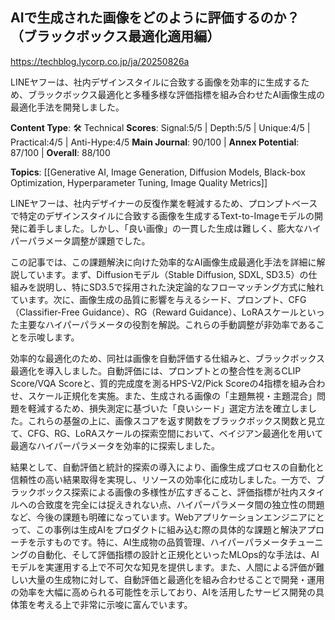 ## AIで生成された画像をどのように評価するのか？（ブラックボックス最適化適用編）

https://techblog.lycorp.co.jp/ja/20250826a

LINEヤフーは、社内デザインスタイルに合致する画像を効率的に生成するため、ブラックボックス最適化と多種多様な評価指標を組み合わせたAI画像生成の最適化手法を開発しました。

**Content Type**: 🛠️ Technical
**Scores**: Signal:5/5 | Depth:5/5 | Unique:4/5 | Practical:4/5 | Anti-Hype:4/5
**Main Journal**: 90/100 | **Annex Potential**: 87/100 | **Overall**: 88/100

**Topics**: [[Generative AI, Image Generation, Diffusion Models, Black-box Optimization, Hyperparameter Tuning, Image Quality Metrics]]

LINEヤフーは、社内デザイナーの反復作業を軽減するため、プロンプトベースで特定のデザインスタイルに合致する画像を生成するText-to-Imageモデルの開発に着手しました。しかし、「良い画像」の一貫した生成は難しく、膨大なハイパーパラメータ調整が課題でした。

この記事では、この課題解決に向けた効率的なAI画像生成最適化手法を詳細に解説しています。まず、Diffusionモデル（Stable Diffusion, SDXL, SD3.5）の仕組みを説明し、特にSD3.5で採用された決定論的なフローマッチング方式に触れています。次に、画像生成の品質に影響を与えるシード、プロンプト、CFG（Classifier-Free Guidance）、RG（Reward Guidance）、LoRAスケールといった主要なハイパーパラメータの役割を解説。これらの手動調整が非効率であることを示唆します。

効率的な最適化のため、同社は画像を自動評価する仕組みと、ブラックボックス最適化を導入しました。自動評価には、プロンプトとの整合性を測るCLIP Score/VQA Scoreと、質的完成度を測るHPS-V2/Pick Scoreの4指標を組み合わせ、スケール正規化を実施。また、生成される画像の「主題無視・主題混合」問題を軽減するため、損失測定に基づいた「良いシード」選定方法を確立しました。これらの基盤の上に、画像スコアを返す関数をブラックボックス関数と見立て、CFG、RG、LoRAスケールの探索空間において、ベイジアン最適化を用いて最適なハイパーパラメータを効率的に探索しました。

結果として、自動評価と統計的探索の導入により、画像生成プロセスの自動化と信頼性の高い結果取得を実現し、リソースの効率化に成功しました。一方で、ブラックボックス探索による画像の多様性が広すぎること、評価指標が社内スタイルへの合致度を完全には捉えきれない点、ハイパーパラメータ間の独立性の問題など、今後の課題も明確になっています。Webアプリケーションエンジニアにとって、この事例は生成AIをプロダクトに組み込む際の具体的な課題と解決アプローチを示すものです。特に、AI生成物の品質管理、ハイパーパラメータチューニングの自動化、そして評価指標の設計と正規化といったMLOps的な手法は、AIモデルを実運用する上で不可欠な知見を提供します。また、人間による評価が難しい大量の生成物に対して、自動評価と最適化を組み合わせることで開発・運用の効率を大幅に高められる可能性を示しており、AIを活用したサービス開発の具体策を考える上で非常に示唆に富んでいます。